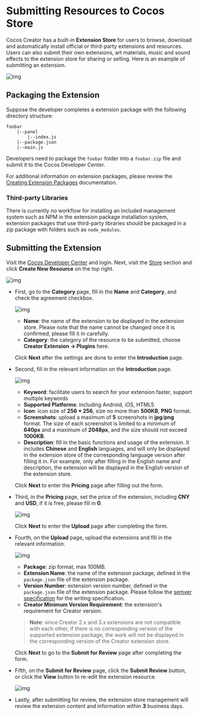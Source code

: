 # Submitting Resources to Cocos Store

Cocos Creator has a built-in **Extension Store** for users to browse, download and automatically install official or third-party extensions and resources. Users can also submit their own extensions, art materials, music and sound effects to the extension store for sharing or selling. Here is an example of submitting an extension.

![img](../image/store.png)

## Packaging the Extension

Suppose the developer completes a extension package with the following directory structure:

```
foobar
    |--panel
        |--index.js
    |--package.json
    |--main.js
```

Developers need to package the `foobar` folder into a `foobar.zip` file and submit it to the Cocos Developer Center.

For additional information on extension packages, please review the [Creating Extension Packages](../first.md) documentation.

### Third-party Libraries

There is currently no workflow for installing an included management system such as NPM in the extension package installation system, extension packages that use third-party libraries should be packaged in a zip package with folders such as `node_modules`.

## Submitting the Extension

Visit the [Cocos Developer Center](https://auth.cocos.com/#/) and login. Next, visit the [Store](https://store-my.cocos.com/#/seller/resources/) section and click **Create New Resource** on the top right.

![img](../image/create.png)

- First, go to the **Category** page, fill in the **Name** and **Category**, and check the agreement checkbox.

  ![img](../image/category.png)

    - **Name**: the name of the extension to be displayed in the extension store. Please note that the name cannot be changed once it is confirmed, please fill it in carefully.
    - **Category**: the category of the resource to be submitted, choose **Creator Extension -> Plugins** here.

  Click **Next** after the settings are done to enter the **Introduction** page.

- Second, fill in the relevant information on the **Introduction** page.

  ![img](../image/introduction.png)

    - **Keyword**: facilitate users to search for your extension faster, support multiple keywords
    - **Supported Platforms**: including Android, iOS, HTML5
    - **Icon**: icon size of **256 * 256**, size no more than **500KB**, **PNG** format.
    - **Screenshots**: upload a maximum of **5** screenshots in **jpg**/**png** format. The size of each screenshot is limited to a minimum of **640px** and a maximum of **2048px**, and the size should not exceed **1000KB**.
    - **Description**: fill in the basic functions and usage of the extension. It includes **Chinese** and **English** languages, and will only be displayed in the extension store of the corresponding language version after filling it in. For example, only after filling in the English name and description, the extension will be displayed in the English version of the extension store.

  Click **Next** to enter the **Pricing** page after filling out the form.

- Third, in the **Pricing** page, set the price of the extension, including **CNY** and **USD**, if it is free, please fill in **0**.

  ![img](../image/pricing.png)

  Click **Next** to enter the **Upload** page after completing the form.

- Fourth, on the **Upload** page, upload the extensions and fill in the relevant information.

  ![img](../image/upload-store.png)

    - **Package**: zip format, max 100MB.
    - **Extension Name**: the name of the extension package, defined in the `package.json` file of the extension package.
    - **Version Number**: extension version number, defined in the `package.json` file of the extension package. Please follow the [semver specification](https://semver.org/) for the writing specification.
    - **Creator Minimum Version Requirement**: the extension's requirement for Creator version.

    > **Note**: since Creator 2.x and 3.x extensions are not compatible with each other, if there is no corresponding version of the supported extension package, the work will not be displayed in the corresponding version of the Creator extension store.

  Click **Next** to go to the **Submit for Review** page after completing the form.

- Fifth, on the **Submit for Review** page, click the **Submit Review** button, or click the **View** button to re-edit the extension resource.

  ![img](../image/submit-for-review.png)

- Lastly, after submitting for review, the extension store management will review the extension content and information within **3** business days.
